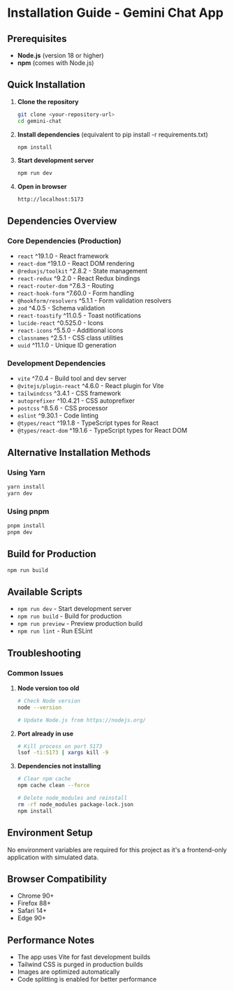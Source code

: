 # Installation Guide - Gemini Chat App

## Prerequisites

- **Node.js** (version 18 or higher)
- **npm** (comes with Node.js)

## Quick Installation

1. **Clone the repository**
   ```bash
   git clone <your-repository-url>
   cd gemini-chat
   ```

2. **Install dependencies** (equivalent to pip install -r requirements.txt)
   ```bash
   npm install
   ```

3. **Start development server**
   ```bash
   npm run dev
   ```

4. **Open in browser**
   ```
   http://localhost:5173
   ```

## Dependencies Overview

### Core Dependencies (Production)
- `react` ^19.1.0 - React framework
- `react-dom` ^19.1.0 - React DOM rendering
- `@reduxjs/toolkit` ^2.8.2 - State management
- `react-redux` ^9.2.0 - React Redux bindings
- `react-router-dom` ^7.6.3 - Routing
- `react-hook-form` ^7.60.0 - Form handling
- `@hookform/resolvers` ^5.1.1 - Form validation resolvers
- `zod` ^4.0.5 - Schema validation
- `react-toastify` ^11.0.5 - Toast notifications
- `lucide-react` ^0.525.0 - Icons
- `react-icons` ^5.5.0 - Additional icons
- `classnames` ^2.5.1 - CSS class utilities
- `uuid` ^11.1.0 - Unique ID generation

### Development Dependencies
- `vite` ^7.0.4 - Build tool and dev server
- `@vitejs/plugin-react` ^4.6.0 - React plugin for Vite
- `tailwindcss` ^3.4.1 - CSS framework
- `autoprefixer` ^10.4.21 - CSS autoprefixer
- `postcss` ^8.5.6 - CSS processor
- `eslint` ^9.30.1 - Code linting
- `@types/react` ^19.1.8 - TypeScript types for React
- `@types/react-dom` ^19.1.6 - TypeScript types for React DOM

## Alternative Installation Methods

### Using Yarn
```bash
yarn install
yarn dev
```

### Using pnpm
```bash
pnpm install
pnpm dev
```

## Build for Production

```bash
npm run build
```

## Available Scripts

- `npm run dev` - Start development server
- `npm run build` - Build for production
- `npm run preview` - Preview production build
- `npm run lint` - Run ESLint

## Troubleshooting

### Common Issues

1. **Node version too old**
   ```bash
   # Check Node version
   node --version
   
   # Update Node.js from https://nodejs.org/
   ```

2. **Port already in use**
   ```bash
   # Kill process on port 5173
   lsof -ti:5173 | xargs kill -9
   ```

3. **Dependencies not installing**
   ```bash
   # Clear npm cache
   npm cache clean --force
   
   # Delete node_modules and reinstall
   rm -rf node_modules package-lock.json
   npm install
   ```

## Environment Setup

No environment variables are required for this project as it's a frontend-only application with simulated data.

## Browser Compatibility

- Chrome 90+
- Firefox 88+
- Safari 14+
- Edge 90+

## Performance Notes

- The app uses Vite for fast development builds
- Tailwind CSS is purged in production builds
- Images are optimized automatically
- Code splitting is enabled for better performance 